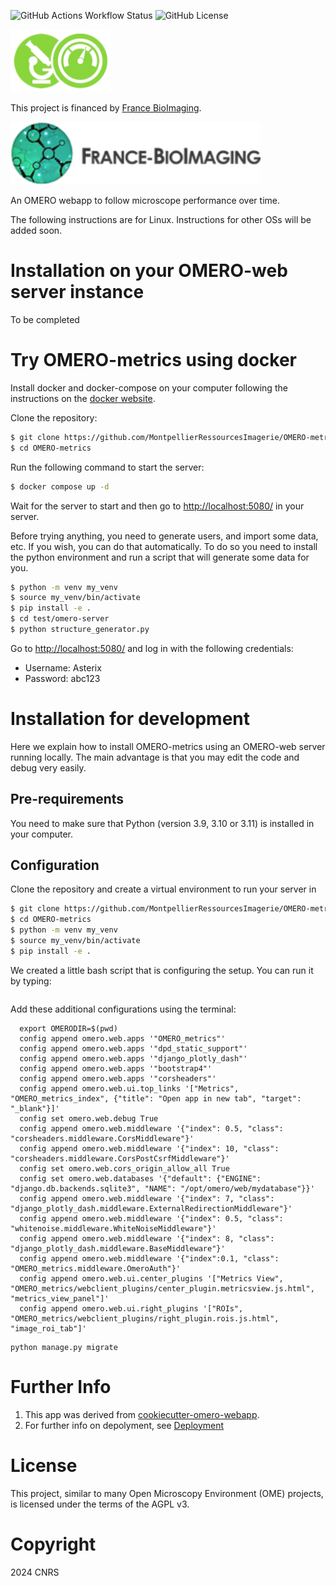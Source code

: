 
![GitHub Actions Workflow Status](https://img.shields.io/github/actions/workflow/status/MontpellierRessourcesImagerie/OMERO-metrics/omero_plugin.yml)
![GitHub License](https://img.shields.io/github/license/MontpellierRessourcesImagerie/OMERO-metrics)

<img alt="OMERO-metrics logo" height="100" src="OMERO_metrics/static/OMERO_metrics/images/metrics_logo.png"/>

This project is financed by [France BioImaging](https://france-bioimaging.org/).

<img alt="FBI logo" height="100" src="docs/slides/media/logo_FBI.png"/>


An OMERO webapp to follow microscope performance over time.

The following instructions are for Linux. Instructions for other OSs will be added soon.

# Installation on your OMERO-web server instance

To be completed

# Try OMERO-metrics using docker

Install docker and docker-compose on your computer following the instructions on the [docker website](https://docs.docker.com/get-docker/).

Clone the repository:
```bash
$ git clone https://github.com/MontpellierRessourcesImagerie/OMERO-metrics.git
$ cd OMERO-metrics
```

Run the following command to start the server:

```bash
$ docker compose up -d
```

Wait for the server to start and then go to <http://localhost:5080/> in your server.

Before trying anything, you need to generate users, and import some data, etc. If you wish, you can do that 
automatically. To do so you need to install the python environment and run a script that will generate some data for you.

```bash
$ python -m venv my_venv
$ source my_venv/bin/activate
$ pip install -e .
$ cd test/omero-server
$ python structure_generator.py
```

Go to <http://localhost:5080/> and log in with the following credentials:
- Username: Asterix
- Password: abc123

# Installation for development

Here we explain how to install OMERO-metrics using an OMERO-web server running locally. The main advantage is
that you may edit the code and debug very easily.

## Pre-requirements

You need to make sure that Python (version 3.9, 3.10 or 3.11) is installed in your computer.

## Configuration

Clone the repository and create a virtual environment to run your server in

```bash
$ git clone https://github.com/MontpellierRessourcesImagerie/OMERO-metrics.git
$ cd OMERO-metrics
$ python -m venv my_venv
$ source my_venv/bin/activate
$ pip install -e .
```

We created a little bash script that is configuring the setup. You can run it by typing:

```bash

```

Add these additional configurations using the terminal:

      export OMERODIR=$(pwd)
      config append omero.web.apps '"OMERO_metrics"'
      config append omero.web.apps '"dpd_static_support"'
      config append omero.web.apps '"django_plotly_dash"'
      config append omero.web.apps '"bootstrap4"'
      config append omero.web.apps '"corsheaders"'
      config append omero.web.ui.top_links '["Metrics", "OMERO_metrics_index", {"title": "Open app in new tab", "target": "_blank"}]'
      config set omero.web.debug True
      config append omero.web.middleware '{"index": 0.5, "class": "corsheaders.middleware.CorsMiddleware"}'
      config append omero.web.middleware '{"index": 10, "class": "corsheaders.middleware.CorsPostCsrfMiddleware"}'
      config set omero.web.cors_origin_allow_all True
      config set omero.web.databases '{"default": {"ENGINE": "django.db.backends.sqlite3", "NAME": "/opt/omero/web/mydatabase"}}'
      config append omero.web.middleware '{"index": 7, "class": "django_plotly_dash.middleware.ExternalRedirectionMiddleware"}'
      config append omero.web.middleware '{"index": 0.5, "class": "whitenoise.middleware.WhiteNoiseMiddleware"}'
      config append omero.web.middleware '{"index": 8, "class": "django_plotly_dash.middleware.BaseMiddleware"}'
      config append omero.web.middleware '{"index":0.1, "class": "OMERO_metrics.middleware.OmeroAuth"}'
      config append omero.web.ui.center_plugins '["Metrics View", "OMERO_metrics/webclient_plugins/center_plugin.metricsview.js.html", "metrics_view_panel"]'
      config append omero.web.ui.right_plugins '["ROIs", "OMERO_metrics/webclient_plugins/right_plugin.rois.js.html", "image_roi_tab"]'

```
python manage.py migrate
```


Further Info
============

1.  This app was derived from [cookiecutter-omero-webapp](https://github.com/ome/cookiecutter-omero-webapp).
2.  For further info on depolyment, see [Deployment](https://docs.openmicroscopy.org/latest/omero/developers/Web/Deployment.html)


License
=======

This project, similar to many Open Microscopy Environment (OME) projects, is
licensed under the terms of the AGPL v3.


Copyright
=========

2024 CNRS

